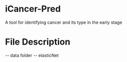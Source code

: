 # iCancer-Pred
A tool for identifying cancer and its type in the early stage

# File Description
-- data folder --
elasticNet 
